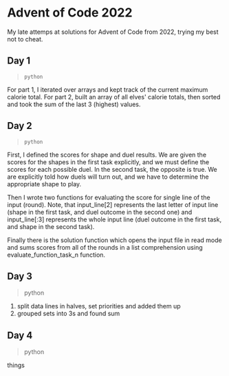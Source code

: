 # Advent of Code 2022
My late attemps at solutions for Advent of Code from 2022, trying my best not to cheat.

## Day 1
> `python`

For part 1, I iterated over arrays and kept track of the current maximum calorie total. For part 2, built an array of all elves' calorie totals, then sorted and took the sum of the last 3 (highest) values.


## Day 2
> `python`

First, I defined the scores for shape and duel results. We are given the scores for the shapes in the first task explicitly, and we must define the scores for each possible duel. In the second task, the opposite is true. We are explicitly told how duels will turn out, and we have to determine the appropriate shape to play.

Then I wrote two functions for evaluating the score for single line of the input (round). Note, that input_line[2] represents the last letter of input line (shape in the first task, and duel outcome in the second one) and input_line[:3] represents the whole input line (duel outcome in the first task, and shape in the second task).

Finally there is the solution function which opens the input file in read mode and sums scores from all of the rounds in a list comprehension using evaluate_function_task_n function.

## Day 3
> python

1. split data lines in halves, set priorities and added them up
2. grouped sets into 3s and found sum

## Day 4
> python

things